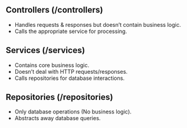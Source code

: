 ## Controllers (/controllers)
- Handles requests & responses but doesn’t contain business logic.
- Calls the appropriate service for processing.

## Services (/services)
- Contains core business logic.
- Doesn’t deal with HTTP requests/responses.
- Calls repositories for database interactions.

## Repositories (/repositories)
- Only database operations (No business logic).
- Abstracts away database queries.